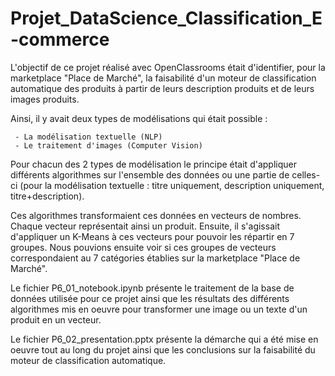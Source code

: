 # Projet_DataScience_Classification_E-commerce

L'objectif de ce projet réalisé avec OpenClassrooms était d'identifier, pour la marketplace "Place de Marché", la faisabilité d'un moteur de classification automatique des produits à partir de leurs description produits et de leurs images produits.

Ainsi, il y avait deux types de modélisations qui était possible :

     - La modélisation textuelle (NLP)
     - Le traitement d'images (Computer Vision)

Pour chacun des 2 types de modélisation le principe était d'appliquer différents algorithmes sur l'ensemble des données ou une partie de celles-ci (pour la modélisation textuelle : titre uniquement, description uniquement, titre+description).

Ces algorithmes transformaient ces données en vecteurs de nombres. Chaque vecteur représentait ainsi un produit. Ensuite, il s'agissait d'appliquer un K-Means à ces vecteurs pour pouvoir les répartir en 7 groupes. Nous pouvions ensuite voir si ces groupes de vecteurs correspondaient au 7 catégories établies sur la marketplace "Place de Marché".

Le fichier P6_01_notebook.ipynb présente le traitement de la base de données utilisée pour ce projet ainsi que les résultats des différents algorithmes mis en oeuvre pour transformer une image ou un texte d'un produit en un vecteur.

Le fichier P6_02_presentation.pptx présente la démarche qui a été mise en oeuvre tout au long du projet ainsi que les conclusions sur la faisabilité du moteur de classification automatique.
